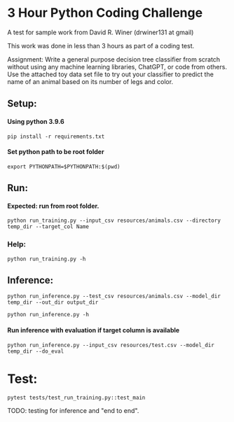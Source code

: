 # 3 Hour Python Coding Challenge 
A test for sample work from David R. Winer (drwiner131 at gmail)

This work was done in less than 3 hours as part of a coding test. 

Assignment: Write a general purpose decision tree classifier from scratch without using any machine learning libraries, ChatGPT, or code from others. Use the attached toy data set file to try out your classifier to predict the name of an animal based on its number of legs and color.

## Setup:
#### Using python 3.9.6
```
pip install -r requirements.txt
```

#### Set python path to be root folder
```commandline
export PYTHONPATH=$PYTHONPATH:$(pwd)
```

## Run:
#### Expected: run from root folder.

```
python run_training.py --input_csv resources/animals.csv --directory temp_dir --target_col Name
```

### Help:
```commandline 
python run_training.py -h
```

## Inference:
```
python run_inference.py --test_csv resources/animals.csv --model_dir temp_dir --out_dir output_dir 
```

```commandline 
python run_inference.py -h
```


#### Run inference with evaluation if target column is available
```
python run_inference.py --input_csv resources/test.csv --model_dir temp_dir --do_eval
```

# Test:
```commandline
pytest tests/test_run_training.py::test_main
```

TODO: testing for inference and "end to end".
